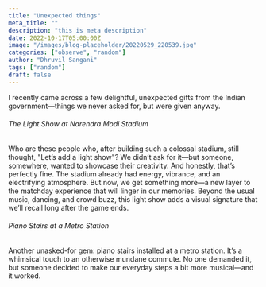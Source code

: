 ```yaml
---
title: "Unexpected things"
meta_title: ""
description: "this is meta description"
date: 2022-10-17T05:00:00Z
image: "/images/blog-placeholder/20220529_220539.jpg"
categories: ["observe", "random"]
author: "Dhruvil Sangani"
tags: ["random"]
draft: false
---
```


I recently came across a few delightful, unexpected gifts from the Indian government—things we never asked for, but were given anyway.

###### The Light Show at Narendra Modi Stadium
Who are these people who, after building such a colossal stadium, still thought, "Let’s add a light show"? We didn’t ask for it—but someone, somewhere, wanted to showcase their creativity. And honestly, that’s perfectly fine. The stadium already had energy, vibrance, and an electrifying atmosphere. But now, we get something more—a new layer to the matchday experience that will linger in our memories. Beyond the usual music, dancing, and crowd buzz, this light show adds a visual signature that we’ll recall long after the game ends.

###### Piano Stairs at a Metro Station
Another unasked-for gem: piano stairs installed at a metro station. It’s a whimsical touch to an otherwise mundane commute. No one demanded it, but someone decided to make our everyday steps a bit more musical—and it worked.
